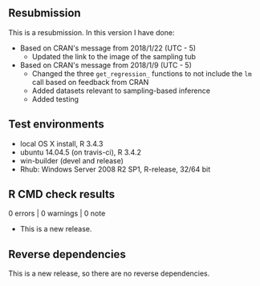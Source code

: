 ## Resubmission

This is a resubmission. In this version I have done:

* Based on CRAN's message from 2018/1/22 (UTC - 5)
    + Updated the link to the image of the sampling tub
* Based on CRAN's message from 2018/1/9 (UTC - 5)
    + Changed the three `get_regression_` functions to not include the `lm` call
based on feedback from CRAN
    + Added datasets relevant to sampling-based inference
    + Added testing


## Test environments

* local OS X install, R 3.4.3
* ubuntu 14.04.5 (on travis-ci), R 3.4.2
* win-builder (devel and release)
* Rhub: Windows Server 2008 R2 SP1, R-release, 32/64 bit

## R CMD check results

0 errors | 0 warnings | 0 note

* This is a new release.

## Reverse dependencies

This is a new release, so there are no reverse dependencies.


